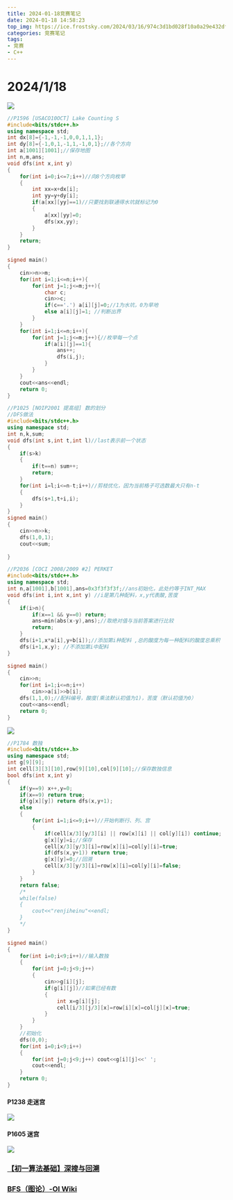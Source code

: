 ```yaml
---
title: 2024-01-18竞赛笔记
date: 2024-01-18 14:58:23
top_img: https://ice.frostsky.com/2024/03/16/974c3d1bd028f10a0a29e432dfc42f8d.png
categories: 竞赛笔记
tags:
- 竞赛
- C++
---
```


# 2024/1/18
![](https://img.zshfoj.com/9c8803dba42d06f66016c528a0b436be10ee876d904a411d96acb646cb30a65f.png)
```cpp
//P1596 [USACO10OCT] Lake Counting S
#include<bits/stdc++.h>
using namespace std;
int dx[8]={-1,-1,-1,0,0,1,1,1};
int dy[8]={-1,0,1,-1,1,-1,0,1};//各个方向
int a[1001][1001];//保存地图
int n,m,ans;
void dfs(int x,int y)
{
	for(int i=0;i<=7;i++)//向8个方向枚举
	{
		int xx=x+dx[i];
		int yy=y+dy[i];
		if(a[xx][yy]==1)//只要找到联通得水坑就标记为0 
		{
			a[xx][yy]=0;
			dfs(xx,yy);
		}	
	} 
	return;
} 

signed main()
{
	cin>>n>>m;
	for(int i=1;i<=n;i++){
		for(int j=1;j<=m;j++){
			char c;
			cin>>c;
			if(c=='.') a[i][j]=0;//1为水坑，0为旱地 
			else a[i][j]=1; //判断出界
		}
	}
	for(int i=1;i<=n;i++){
		for(int j=1;j<=m;j++){//枚举每一个点
			if(a[i][j]==1){
				ans++;
				dfs(i,j);
			} 
		}
	} 
	cout<<ans<<endl;
	return 0;
}
```
```cpp
//P1025 [NOIP2001 提高组] 数的划分 
//DFS做法
#include<bits/stdc++.h>
using namespace std;
int n,k,sum;
void dfs(int s,int t,int l)//last表示前一个状态 
{
	if(s>k)
	{
		if(t==n) sum++;
		return;
	}
	for(int i=l;i<=n-t;i++)//剪枝优化，因为当前格子可选数最大只有n-t 
	{
		dfs(s+1,t+i,i);
	}
}
signed main()
{
	cin>>n>>k;
	dfs(1,0,1);
	cout<<sum;
	
}
```

```cpp
//P2036 [COCI 2008/2009 #2] PERKET
#include<bits/stdc++.h>
using namespace std;
int n,a[1001],b[1001],ans=0x3f3f3f3f;//ans初始化，此处约等于INT_MAX
void dfs(int i,int x,int y) //i是第几种配料，x,y代表酸,苦度
{
	if(i>n){
		if(x==1 && y==0) return;
		ans=min(abs(x-y),ans);//取绝对值与当前答案进行比较 
		return;
	} 
	dfs(i+1,x*a[i],y+b[i]);//添加第i种配料 ,总的酸度为每一种配料的酸度总乘积
	dfs(i+1,x,y); //不添加第i中配料
} 

signed main()
{
	cin>>n;
	for(int i=1;i<=n;i++)
		cin>>a[i]>>b[i];
	dfs(1,1,0);//配料编号，酸度(乘法默认初值为1)，苦度（默认初值为0）
	cout<<ans<<endl;
	return 0; 
}
```
![](https://img.zshfoj.com/dc2f95243127126c80bd1c7457134c04ba692f6331b90f5a25b3f2993ac54157.png)

```cpp
//P1784 数独
#include<bits/stdc++.h>
using namespace std;
int g[9][9];
int cell[3][3][10],row[9][10],col[9][10];//保存数独信息
bool dfs(int x,int y)
{
	if(y==9) x++,y=0;
	if(x==9) return true;
	if(g[x][y]) return dfs(x,y+1);
	else
	{
		for(int i=1;i<=9;i++)//开始判断行、列、宫
		{
			if(cell[x/3][y/3][i] || row[x][i] || col[y][i]) continue;
			g[x][y]=i;//保存
			cell[x/3][y/3][i]=row[x][i]=col[y][i]=true;
			if(dfs(x,y+1)) return true;
			g[x][y]=0;//回溯
			cell[x/3][y/3][i]=row[x][i]=col[y][i]=false;
		} 
	}
	return false;
	/*
	while(false)
	{
		cout<<"renjiheinu"<<endl;
	}
	*/
} 

signed main()
{
	for(int i=0;i<9;i++)//输入数独 
	{
		for(int j=0;j<9;j++)
		{
			cin>>g[i][j];
			if(g[i][j])//如果已经有数
			{
				int x=g[i][j];	
				cell[i/3][j/3][x]=row[i][x]=col[j][x]=true;
			} 
		}
	}
	//初始化 
	dfs(0,0);
	for(int i=0;i<9;i++)
	{
		for(int j=0;j<9;j++) cout<<g[i][j]<<' ';
		cout<<endl;
	}
	return 0;
}
```
#### P1238 走迷宫
![](https://img.zshfoj.com/d7058b8d45aac12b069ace26171de48653773f296497ea8d5f9e414da5a7b3c7.png)

#### P1605 迷宫
![](https://img.zshfoj.com/093cc1d4e1f3c037aa34ae3233e569c00126a55d9149b40d458e6c2253a5a3d3.png)

### [【初一算法基础】深搜与回溯](https://www.luogu.com.cn/training/449286#problems)



### [BFS（图论）-OI Wiki](https://oi-wiki.org/graph/bfs/)

